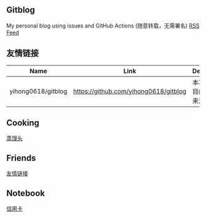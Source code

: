 ## Gitblog
My personal blog using issues and GitHub Actions (随意转载，无需署名)
[RSS Feed](https://raw.githubusercontent.com/lulu10922/gitblog/master/feed.xml)
## 友情链接
| Name | Link | Desc | 
 | ---- | ---- | ---- |
| yihong0618/gitblog | https://github.com/yihong0618/gitblog | 本项目的来源 |
## Cooking
[蒸馒头](https://github.com/lulu10922/gitblog/issues/2)
## Friends
[友情链接](https://github.com/lulu10922/gitblog/issues/3)
## Notebook
[信用卡](https://github.com/lulu10922/gitblog/issues/1)
